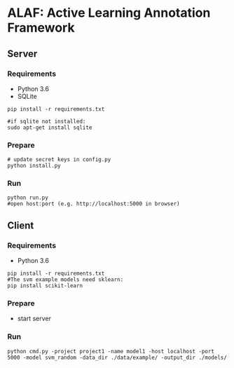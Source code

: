 # ALAF: Active Learning Annotation Framework
## Server
### Requirements
- Python 3.6
- SQLite


```
pip install -r requirements.txt
    
#if sqlite not installed:
sudo apt-get install sqlite
```
### Prepare
    # update secret keys in config.py
    python install.py
### Run
    python run.py
    #open host:port (e.g. http://localhost:5000 in browser)
    
## Client
### Requirements
- Python 3.6

```
pip install -r requirements.txt
#The svm example models need sklearn:
pip install scikit-learn
```
    
### Prepare
- start server
### Run
    python cmd.py -project project1 -name model1 -host localhost -port 5000 -model svm_random -data_dir ./data/example/ -output_dir ./models/

